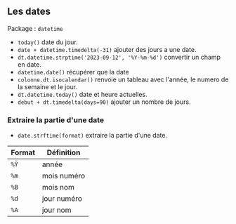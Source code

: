 

## Les dates

Package : `datetime`

* `today()` date du jour.
* `date + datetime.timedelta(-31)` ajouter des jours a une date.
* `dt.datetime.strptime('2023-09-12', '%Y-%m-%d')` convertir un champ en date.
* `datetime.date()` récupérer que la date
* `colonne.dt.isocalendar()` renvoie un tableau avec l'année, le numero de la semaine et le jour.
* `dt.datetime.today()` date et heure actuelles.
* `debut + dt.timedelta(days=90)` ajouter un nombre de jours.
  
### Extraire la partie d'une date

* `date.strftime(format)` extraire la partie d'une date.

Format | Définition
-------|---------
`%Ỳ`   | année
`%m`   | mois numéro
`%B`   | mois nom
`%d`   | jour numéro
`%A`   | jour nom
